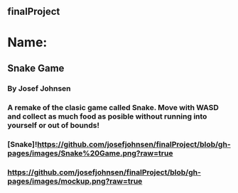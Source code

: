 ## finalProject

# Name:

## Snake Game

### By Josef Johnsen 

### A remake of the clasic game called Snake. Move with WASD and collect as much food as posible without running into yourself or out of bounds!

### [Snake]!https://github.com/josefjohnsen/finalProject/blob/gh-pages/images/Snake%20Game.png?raw=true

### https://github.com/josefjohnsen/finalProject/blob/gh-pages/images/mockup.png?raw=true
